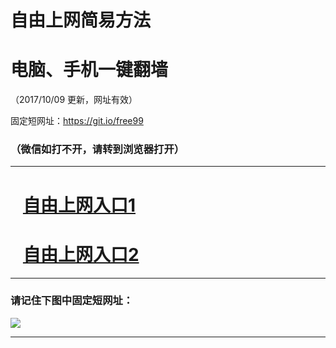 ﻿# 自由上网简易方法

# 电脑、手机一键翻墙

（2017/10/09 更新，网址有效）

固定短网址：https://git.io/free99

### （微信如打不开，请转到浏览器打开）


***





# &nbsp;&nbsp; <a href="http://ft222105280.fwq-tz-1001.info/fwqtz01.html?t=100900119322 " target="_blank">自由上网入口1</a>
# &nbsp;&nbsp; <a href="http://ft2365129947.fwq-tz-1002.info/fwqtz02.html?t=100900111489 " target="_blank">自由上网入口2</a>
***

### 请记住下图中固定短网址：

<img src="https://s3-us-west-2.amazonaws.com/fwq-1001/yjfq-20170905okok.png" /> 


***

